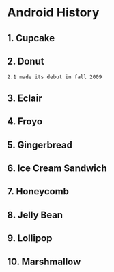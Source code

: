 # Android History
##  1. Cupcake
##  2. Donut
	2.1 made its debut in fall 2009
##  3. Eclair
##  4. Froyo
##  5. Gingerbread
##  6. Ice Cream Sandwich
##  7. Honeycomb
##  8. Jelly Bean
##  9. Lollipop
##  10. Marshmallow
